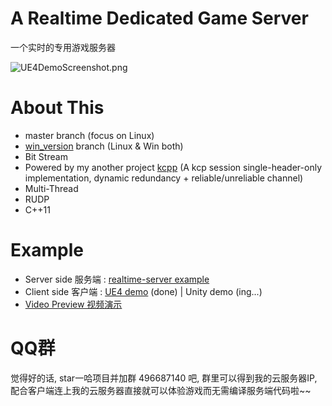 # A Realtime Dedicated Game Server

一个实时的专用游戏服务器


<!-- ![UE4DemoScreenshot.png](./img/UE4DemoScreenshot.jpg) -->
![UE4DemoScreenshot.png](./img/UE4DemoScreenshot.gif)




<!-- 

# Download & Play
 
 
- Client : [UE4ClientDemo.exe (Win32)](https://pan.baidu.com/s/1B0pMYls7JVYqEWyKH4gkXg) , just check it out !

- 客户端 : 下载 [UE4ClientDemo.exe (Win32)](https://pan.baidu.com/s/1B0pMYls7JVYqEWyKH4gkXg) 玩一下 !

- Server : A server instance is running on my VPS, so just double click the UE4ClientDemo.exe that will connect to my server automatically, enjoy !

- 服务器 : 我VPS上运行着一个服务器实例, 你只需要双击 UE4ClientDemo.exe , 它就会自动连到服务器啦 

! -->



# About This 


- master branch (focus on Linux) 
-  [win_version](https://github.com/no5ix/realtime-server/tree/win_version) branch (Linux & Win both)
- Bit Stream
- Powered by my another project [kcpp](https://github.com/no5ix/kcpp) (A kcp session single-header-only implementation, dynamic redundancy + reliable/unreliable channel)
- Multi-Thread
- RUDP
- C++11


# Example



- Server side 服务端 : [realtime-server example](https://github.com/no5ix/realtime-server/tree/master/example/for_ue4_demo)
- Client side 客户端 : [UE4 demo](https://github.com/no5ix/realtime-server-ue4-demo) (done) | Unity demo (ing...)
- [Video Preview 视频演示](https://hulinhong.com)


# QQ群

觉得好的话, star一哈项目并加群 496687140 吧, 群里可以得到我的云服务器IP, 
配合客户端连上我的云服务器直接就可以体验游戏而无需编译服务端代码啦~~
